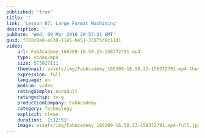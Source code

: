 ```yaml
---
published: 'true'
title: ''
link: 'Lesson 07: Large Format Machining'
description: ''
pubDate: 'Wed, 09 Mar 2016 20:53:31 GMT'
guid: f702c8a0-e638-11e5-be51-33975d9c11d1
video:
    url: FabAcademy_160309-16.50.23-158372791.mp4
    type: video/mp4
    size: 573827111
    thumbnail: assets/img/FabAcademy_160309-16.50.23-158372791.mp4-thumbnail.jpg
    expression: full
    language: en
    medium: video
    ratingSimple: nonadult
    ratingvchip: tv-g
    productionCompany: FabAcademy
    category: Technology
    explicit: clean
    duration: '1:12:51'
    image: assets/img/FabAcademy_160309-16.50.23-158372791.mp4-full.jpg
---
```

